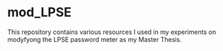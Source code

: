 # mod_LPSE
This repository contains various resources I used in my experiments on modyfyong the LPSE password meter as my Master Thesis.
